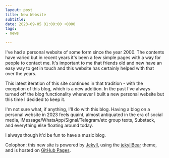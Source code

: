 ```yaml
---
layout: post
title: New Website
subtitle:
date: 2023-09-05 01:00:00 +0000
tags:
- news

---
```


I've had a personal website of some form since the year 2000. The contents have varied but in recent years it's been a few simple pages with a way for people to contact me. It's important to me that friends old and new have an easy way to get in touch and this website has certainly helped with that over the years.

This latest iteration of this site continues in that tradition - with the exception of this blog, which is a new addition. In the past I've always turned off the blog functionality whenever I built a new personal website but this time I decided to keep it.

I'm not sure what, if anything, I'll do with this blog. Having a blog on a personal website in 2023 feels quaint, almost antiquated in the era of social media, iMessage/WhatsApp/Signal/Telegram/etc group texts, Substack, and everything else floating around today.

I always though it'd be fun to have a music blog.

Colophon: this new site is powered by [Jekyll](https://jekyllrb.com), using the [jekyllBear](https://knhash.in/jekyllBear/) theme, and is hosted on [GitHub Pages](https://pages.github.com).